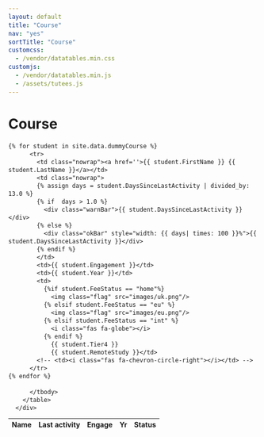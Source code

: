 ```yaml
---
layout: default
title: "Course"
nav: "yes"
sortTitle: "Course"
customcss:
  - /vendor/datatables.min.css
customjs:
  - /vendor/datatables.min.js
  - /assets/tutees.js
---
```


<div class="container main">
  <h1>Course</h1>

  <div class="row">
   <div class="col-md-6">
      <table class="table table-hover table-sm" id="DataTable">
        <thead class="thead-dark">
          <tr>
            <th scope="col">Name</th>
            <th scope="col" >Last activity</th>
            <!--<th style="width: 6em"> </th> -->
            <th scope="col">Engage</th>    
            <th scope="col">Yr</th>
            <th scope="col">Status</th>
            <!-- <th scope="col"></th>  -->
          </tr>
        </thead>
        <tbody>

    {% for student in site.data.dummyCourse %}
          <tr>
            <td class="nowrap"><a href=''>{{ student.FirstName }} {{ student.LastName }}</a></td>
            <td class="nowrap">
            {% assign days = student.DaysSinceLastActivity | divided_by: 13.0 %}
            {% if  days > 1.0 %}
              <div class="warnBar">{{ student.DaysSinceLastActivity }}</div>
            {% else %}
              <div class="okBar" style="width: {{ days| times: 100 }}%">{{ student.DaysSinceLastActivity }}</div>
            {% endif %}
            </td>
            <td>{{ student.Engagement }}</td>
            <td>{{ student.Year }}</td>
            <td>
              {%if student.FeeStatus == "home"%}
                <img class="flag" src="images/uk.png"/>
              {% elsif student.FeeStatus == "eu" %}
                <img class="flag" src="images/eu.png"/>
              {% elsif student.FeeStatus == "int" %}     
                <i class="fas fa-globe"></i>
              {% endif %}
                {{ student.Tier4 }}
                {{ student.RemoteStudy }}</td>
            <!-- <td><i class="fas fa-chevron-circle-right"></i></td> -->
          </tr>
    {% endfor %}

          </tbody>
        </table>
      </div>

   <div class="col-md-6 dummygraph">

   </div>
  </div>
</div>
